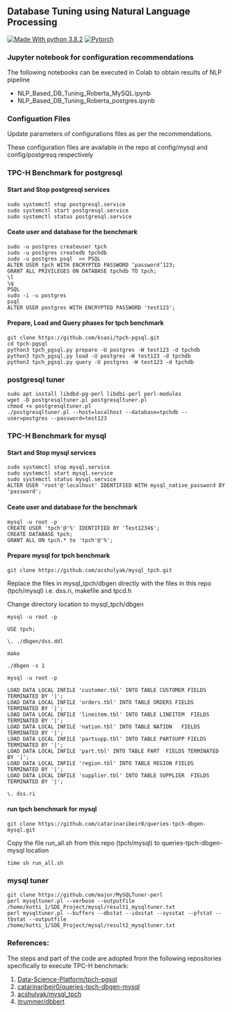 ## Database Tuning using Natural Language Processing

[![Made With python 3.8.2](https://img.shields.io/badge/Made%20with-Python%203.8.2-brightgreen)](https://www.python.org/downloads/release/python-382/)
[![Pytorch](https://img.shields.io/badge/Made%20with-Pytorch-green.svg)](https://pytorc.org/)

### Jupyter notebook for configuration recommendations

The following notebooks can be executed in Colab to obtain results of NLP pipeline

* NLP_Based_DB_Tuning_Roberta_MySQL.ipynb
* NLP_Based_DB_Tuning_Roberta_postgres.ipynb

### Configuation Files

Update parameters of configurations files as per the recommendations. 

These configuration files are available in the repo at config/mysql and config/postgresq respectively


### TPC-H Benchmark for postgresql

#### Start and Stop postgresql services

```
sudo systemctl stop postgresql.service
sudo systemctl start postgresql.service
sudo systemctl status postgresql.service
```

#### Ceate user and database for the benchmark

```
sudo -u postgres createuser tpch
sudo -u postgres createdb tpchdb
sudo -u postgres psql  << PSQL
ALTER USER tpch WITH ENCRYPTED PASSWORD ‘password’123;
GRANT ALL PRIVILEGES ON DATABASE tpchdb TO tpch;
\l
\q
PSQL
sudo -i -u postgres
psql
ALTER USER postgres WITH ENCRYPTED PASSWORD 'test123';
```

#### Prepare, Load and Query phases for tpch benchmark

```
git clone https://github.com/ksasi/tpch-pgsql.git
cd tpch-pgsql
python3 tpch_pgsql.py prepare -U postgres -W test123 -d tpchdb
python3 tpch_pgsql.py load -U postgres -W test123 -d tpchdb
python3 tpch_pgsql.py query -U postgres -W test123 -d tpchdb
```
### postgresql tuner

```
sudo apt install libdbd-pg-perl libdbi-perl perl-modules
wget -O postgresqltuner.pl postgresqltuner.pl
chmod +x postgresqltuner.pl
./postgresqltuner.pl --host=localhost --database=tpchdb --user=postgres --password=test123
```


### TPC-H Benchmark for mysql

#### Start and Stop mysql services

```
sudo systemctl stop mysql.service
sudo systemctl start mysql.service
sudo systemctl status mysql.service
ALTER USER 'root'@'localhost' IDENTIFIED WITH mysql_native_password BY 'password';
```

#### Ceate user and database for the benchmark

```
mysql -u root -p
CREATE USER 'tpch'@'%' IDENTIFIED BY 'Test1234$';
CREATE DATABASE tpch;
GRANT ALL ON tpch.* to 'tpch'@'%'; 
```

#### Prepare mysql for tpch benchmark

```
git clone https://github.com/acshulyak/mysql_tpch.git
```

Replace the files in mysql_tpch/dbgen directly with the files in this repo (tpch/mysql) i.e. dss.ri, makefile and tpcd.h

Change directory location to mysql_tpch/dbgen

```
mysql -u root -p

USE tpch;

\. ./dbgen/dss.ddl

make

./dbgen -s 1

mysql -u root -p

LOAD DATA LOCAL INFILE 'customer.tbl' INTO TABLE CUSTOMER FIELDS TERMINATED BY '|';
LOAD DATA LOCAL INFILE 'orders.tbl' INTO TABLE ORDERS FIELDS TERMINATED BY '|';
LOAD DATA LOCAL INFILE 'lineitem.tbl' INTO TABLE LINEITEM  FIELDS TERMINATED BY '|';
LOAD DATA LOCAL INFILE 'nation.tbl' INTO TABLE NATION   FIELDS TERMINATED BY '|';
LOAD DATA LOCAL INFILE 'partsupp.tbl' INTO TABLE PARTSUPP FIELDS TERMINATED BY '|';
LOAD DATA LOCAL INFILE 'part.tbl' INTO TABLE PART  FIELDS TERMINATED BY '|';
LOAD DATA LOCAL INFILE 'region.tbl' INTO TABLE REGION FIELDS TERMINATED BY '|';
LOAD DATA LOCAL INFILE 'supplier.tbl' INTO TABLE SUPPLIER  FIELDS TERMINATED BY '|';

\. dss.ri
```

#### run tpch benchmark for mysql

```
git clone https://github.com/catarinaribeir0/queries-tpch-dbgen-mysql.git
```

Copy the file run_all.sh from this repo (tpch/mysql) to queries-tpch-dbgen-mysql location

```
time sh run_all.sh
```

### mysql tuner 

```
git clone https://github.com/major/MySQLTuner-perl
perl mysqltuner.pl --verbose --outputfile /home/kotti_1/SDE_Project/mysql/result1_mysqltuner.txt
perl mysqltuner.pl --buffers --dbstat --idxstat --sysstat --pfstat --tbstat --outputfile /home/kotti_1/SDE_Project/mysql/result2_mysqltuner.txt
```

### References:
The steps and part of the code are adopted from the following repositories specifically to execute TPC-H benchmark:

1. <a href="https://github.com/Data-Science-Platform/tpch-pgsql.git">Data-Science-Platform/tpch-pgsql</a>
2. <a href="https://github.com/catarinaribeir0/queries-tpch-dbgen-mysql.git">catarinaribeir0/queries-tpch-dbgen-mysql</a>
3. <a href="https://github.com/acshulyak/mysql_tpch.git">acshulyak/mysql_tpch</a>
4. <a href="https://github.com/itrummer/dbbert">itrummer/dbbert</a>


